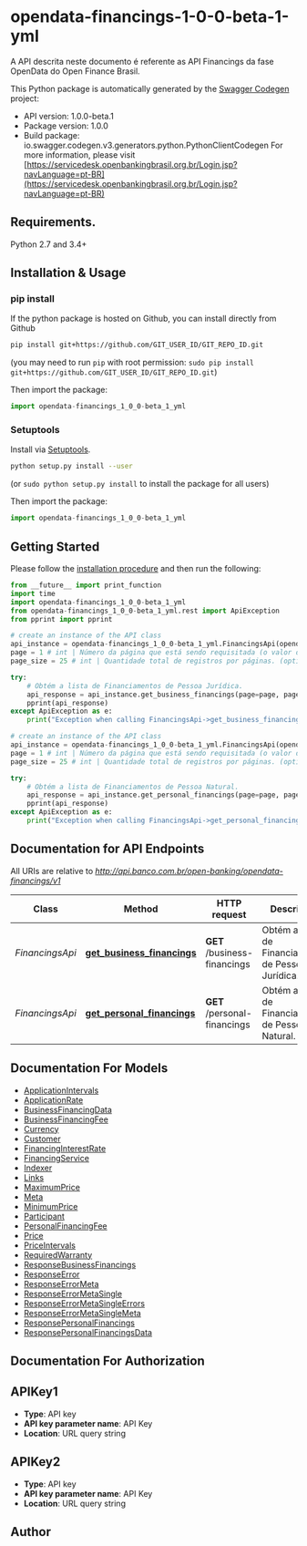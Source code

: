 # opendata-financings-1-0-0-beta-1-yml
A API descrita neste documento é referente as API Financings da fase OpenData do Open Finance Brasil.

This Python package is automatically generated by the [Swagger Codegen](https://github.com/swagger-api/swagger-codegen) project:

- API version: 1.0.0-beta.1
- Package version: 1.0.0
- Build package: io.swagger.codegen.v3.generators.python.PythonClientCodegen
For more information, please visit [https://servicedesk.openbankingbrasil.org.br/Login.jsp?navLanguage=pt-BR](https://servicedesk.openbankingbrasil.org.br/Login.jsp?navLanguage=pt-BR)

## Requirements.

Python 2.7 and 3.4+

## Installation & Usage
### pip install

If the python package is hosted on Github, you can install directly from Github

```sh
pip install git+https://github.com/GIT_USER_ID/GIT_REPO_ID.git
```
(you may need to run `pip` with root permission: `sudo pip install git+https://github.com/GIT_USER_ID/GIT_REPO_ID.git`)

Then import the package:
```python
import opendata-financings_1_0_0-beta_1_yml 
```

### Setuptools

Install via [Setuptools](http://pypi.python.org/pypi/setuptools).

```sh
python setup.py install --user
```
(or `sudo python setup.py install` to install the package for all users)

Then import the package:
```python
import opendata-financings_1_0_0-beta_1_yml
```

## Getting Started

Please follow the [installation procedure](#installation--usage) and then run the following:

```python
from __future__ import print_function
import time
import opendata-financings_1_0_0-beta_1_yml
from opendata-financings_1_0_0-beta_1_yml.rest import ApiException
from pprint import pprint

# create an instance of the API class
api_instance = opendata-financings_1_0_0-beta_1_yml.FinancingsApi(opendata-financings_1_0_0-beta_1_yml.ApiClient(configuration))
page = 1 # int | Número da página que está sendo requisitada (o valor da primeira página é 1). (optional) (default to 1)
page_size = 25 # int | Quantidade total de registros por páginas. (optional) (default to 25)

try:
    # Obtém a lista de Financiamentos de Pessoa Jurídica.
    api_response = api_instance.get_business_financings(page=page, page_size=page_size)
    pprint(api_response)
except ApiException as e:
    print("Exception when calling FinancingsApi->get_business_financings: %s\n" % e)

# create an instance of the API class
api_instance = opendata-financings_1_0_0-beta_1_yml.FinancingsApi(opendata-financings_1_0_0-beta_1_yml.ApiClient(configuration))
page = 1 # int | Número da página que está sendo requisitada (o valor da primeira página é 1). (optional) (default to 1)
page_size = 25 # int | Quantidade total de registros por páginas. (optional) (default to 25)

try:
    # Obtém a lista de Financiamentos de Pessoa Natural.
    api_response = api_instance.get_personal_financings(page=page, page_size=page_size)
    pprint(api_response)
except ApiException as e:
    print("Exception when calling FinancingsApi->get_personal_financings: %s\n" % e)
```

## Documentation for API Endpoints

All URIs are relative to *http://api.banco.com.br/open-banking/opendata-financings/v1*

Class | Method | HTTP request | Description
------------ | ------------- | ------------- | -------------
*FinancingsApi* | [**get_business_financings**](docs/FinancingsApi.md#get_business_financings) | **GET** /business-financings | Obtém a lista de Financiamentos de Pessoa Jurídica.
*FinancingsApi* | [**get_personal_financings**](docs/FinancingsApi.md#get_personal_financings) | **GET** /personal-financings | Obtém a lista de Financiamentos de Pessoa Natural.

## Documentation For Models

 - [ApplicationIntervals](docs/ApplicationIntervals.md)
 - [ApplicationRate](docs/ApplicationRate.md)
 - [BusinessFinancingData](docs/BusinessFinancingData.md)
 - [BusinessFinancingFee](docs/BusinessFinancingFee.md)
 - [Currency](docs/Currency.md)
 - [Customer](docs/Customer.md)
 - [FinancingInterestRate](docs/FinancingInterestRate.md)
 - [FinancingService](docs/FinancingService.md)
 - [Indexer](docs/Indexer.md)
 - [Links](docs/Links.md)
 - [MaximumPrice](docs/MaximumPrice.md)
 - [Meta](docs/Meta.md)
 - [MinimumPrice](docs/MinimumPrice.md)
 - [Participant](docs/Participant.md)
 - [PersonalFinancingFee](docs/PersonalFinancingFee.md)
 - [Price](docs/Price.md)
 - [PriceIntervals](docs/PriceIntervals.md)
 - [RequiredWarranty](docs/RequiredWarranty.md)
 - [ResponseBusinessFinancings](docs/ResponseBusinessFinancings.md)
 - [ResponseError](docs/ResponseError.md)
 - [ResponseErrorMeta](docs/ResponseErrorMeta.md)
 - [ResponseErrorMetaSingle](docs/ResponseErrorMetaSingle.md)
 - [ResponseErrorMetaSingleErrors](docs/ResponseErrorMetaSingleErrors.md)
 - [ResponseErrorMetaSingleMeta](docs/ResponseErrorMetaSingleMeta.md)
 - [ResponsePersonalFinancings](docs/ResponsePersonalFinancings.md)
 - [ResponsePersonalFinancingsData](docs/ResponsePersonalFinancingsData.md)

## Documentation For Authorization


## APIKey1

- **Type**: API key
- **API key parameter name**: API Key
- **Location**: URL query string

## APIKey2

- **Type**: API key
- **API key parameter name**: API Key
- **Location**: URL query string


## Author


